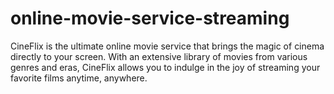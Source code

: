 # online-movie-service-streaming
CineFlix is the ultimate online movie service that brings the magic of cinema directly to your screen. With an extensive library of movies from various genres and eras, CineFlix allows you to indulge in the joy of streaming your favorite films anytime, anywhere.
